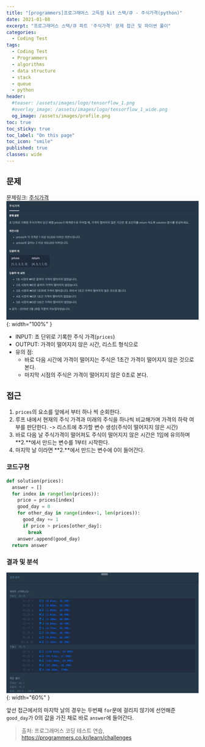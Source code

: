 ```yaml
---
title: "[programmers]프로그래머스 고득점 kit 스택/큐 - 주식가격(python)"
date: 2021-01-08
excerpt: "프로그래머스 스택/큐 파트 '주식가격' 문제 접근 및 파이썬 풀이"
categories:
  - Coding Test
tags:
  - Coding Test
  - Programmers
  - algorithms
  - data structure
  - stack
  - queue
  - python
header:
  #teaser: /assets/images/logo/tensorflow_1.png
  #overlay_image: /assets/images/logo/tensorflow_1_wide.png
  og_image: /assets/images/profile.png
toc: true
toc_sticky: true
toc_label: "On this page"
toc_icon: "smile"
published: true
classes: wide
---
```

## 문제
문제링크: [주식가격](https://programmers.co.kr/learn/courses/30/lessons/42584)
![](/assets/images/coding-test/42584/problem.png){: width="100%" }

- INPUT: 초 단위로 기록한 주식 가격(`prices`)
- OUTPUT: 가격이 떨어지지 않은 시간, 리스트 형식으로
- 유의 점:
  - 바로 다음 시간에 가격이 떨어지는 주식은 1초간 가격이 떨어지지 않은 것으로 본다.
  - 마지막 시점의 주식은 가격이 떨어지지 않은 0초로 본다.


## 접근
1. `prices`의 요소를 앞에서 부터 하나 씩 순회한다.
2. 루프 내에서 현재의 주식 가격과 미래의 주식을 하나씩 비교해가며 가격의 하락 여부를 판단한다. -> 리스트에 추가할 변수 생성(주식이 떨어지지 않은 시간)
3. 바로 다음 날 주식가격이 떨어져도 주식이 떨어지지 않은 시간은 1임에 유의하며 **2.**에서 만드는 변수를 1부터 시작한다.
4. 마지막 날 이라면 **2.**에서 만드는 변수에 0이 들어간다.

### 코드구현
```python
def solution(prices):
  answer = []
  for index in range(len(prices)):
    price = prices[index]
    good_day = 0
    for other_day in range(index+1, len(prices)):
      good_day += 1   
      if price > prices[other_day]:
        break
    answer.append(good_day)
  return answer
```
### 결과 및 분석
![](/assets/images/coding-test/42584/try.png){: width="60%" }  

앞선 접근에서의 마지막 날의 경우는 두번째 `for`문에 걸리지 않기에 선언해준 `good_day`가 0의 값을 가진 채로 바로 `answer`에 들어간다.

> 출처: 프로그래머스 코딩 테스트 연습, https://programmers.co.kr/learn/challenges